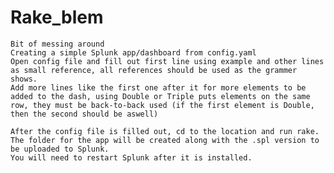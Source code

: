 # Rake_blem

	Bit of messing around
	Creating a simple Splunk app/dashboard from config.yaml
	Open config file and fill out first line using example and other lines as small reference, all references should be used as the grammer shows.
	Add more lines like the first one after it for more elements to be added to the dash, using Double or Triple puts elements on the same row, they must be back-to-back used (if the first element is Double, then the second should be aswell)

	After the config file is filled out, cd to the location and run rake.
	The folder for the app will be created along with the .spl version to be uploaded to Splunk.
	You will need to restart Splunk after it is installed.
